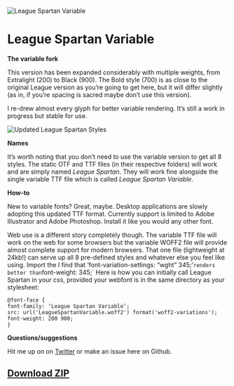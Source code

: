 ![League Spartan Variable](https://raw.githubusercontent.com/sursly/league-spartan/master/_images/leaguespartan-variable.gif)

League Spartan Variable
=============

**The variable fork** 

This version has been expanded considerably with multiple weights, from Extralight (200) to Black (900). The Bold style (700) is as close to the original League version as you’re going to get here, but it will differ slightly (as in, if you’re spacing is sacred maybe don’t use this version).

I re-drew almost every glyph for better variable rendering. It’s still a work in progress but stable for use.

![Updated League Spartan Styles](https://raw.githubusercontent.com/sursly/league-spartan/master/_images/leaguespartan-styles.png)

**Names**

It’s worth noting that you don’t need to use the variable version to get all 8 styles. The static OTF and TTF files (in their respective folders) will work and are simply named *League Spartan*. They will work fine alongside the single variable TTF file which is called *League Spartan Variable*.

**How-to**

New to variable fonts? Great, maybe. Desktop applications are slowly adopting this updated TTF format. Currently support is limited to Adobe Illustrator and Adobe Photoshop. Install it like you would any other font. 

Web use is a different story completely though. The variable TTF file will work on the web for some browsers but the variable WOFF2 file will provide almost complete support for modern browsers. That one file (lightweight at 24kb!) can serve up all 8 pre-defined styles and whatever else you feel like using. Import the I find that ‘font-variation-settings: “wght” 345;’` renders better than `font-weight: 345;` Here is how you can initially call League Spartan in your css, provided your webfont is in the same directory as your stylesheet:
```
@font-face {
font-family: ‘League Spartan Variable’;
src: url('LeagueSpartanVariable.woff2') format('woff2-variations'); 
font-weight: 200 900;
}
```

**Questions/suggestions**

Hit me up on on [Twitter](https://www.twitter.com/typeler) or make an issue here on Github.

## [Download ZIP](https://github.com/sursly/league-spartan/archive/master.zip)

